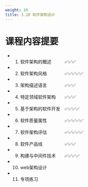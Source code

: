 ```yaml
---
weight: 10
title: 3.10 软件架构设计
---
```


# 课程内容提要

- 1. 软件架构的概述&emsp;&emsp;&emsp;✅✅✅
- 2. 软件架构风格&emsp;&emsp;&emsp;&emsp;✅✅✅✅✅
- 3. 架构描述语言&emsp;&emsp;&emsp;&emsp;✅✅✅
- 4. 特定领域软件架构&emsp;&emsp;✅✅✅
- 5. 基于架构的软件开发&emsp;✅✅✅✅
- 6. 软件质量属性&emsp;&emsp;&emsp;&emsp;✅✅✅✅✅
- 7. 软件架构评估&emsp;&emsp;&emsp;&emsp;✅✅✅✅✅
- 8. 软件产品线&emsp;&emsp;&emsp;&emsp;&emsp;✅✅✅
- 9. 构建与中间件技术&emsp;&emsp;✅✅✅✅
- 10. web架构设计
- 11. 专项练习

